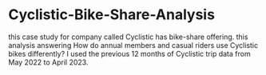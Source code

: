 # Cyclistic-Bike-Share-Analysis
this case study for company called Cyclistic has bike-share offering.
this analysis answering How do annual members and casual riders use Cyclistic bikes differently?
I used the previous 12 months of Cyclistic trip data from May 2022 to April 2023.
